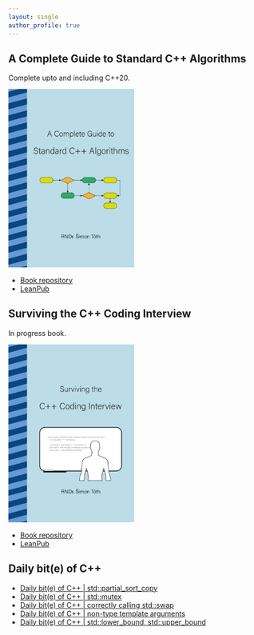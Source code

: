 ```yaml
---
layout: single
author_profile: true
---
```


## A Complete Guide to Standard C++ Algorithms

Complete upto and including C++20.

[<img src="assets/images/book_algorithms_cover.png" width="50%">](https://leanpub.com/cpp-algorithms-guide)

- [Book repository](https://github.com/HappyCerberus/book-cpp-algorithms)
- [LeanPub](https://leanpub.com/cpp-algorithms-guide)

## Surviving the C++ Coding Interview

In progress book.

[<img src="assets/images/book_coding_interview_cover.png" width="50%">](https://leanpub.com/cpp-coding-interview)

- [Book repository](https://leanpub.com/cpp-coding-interview)
- [LeanPub](https://leanpub.com/cpp-coding-interview)

## Daily bit(e) of C++

<ul>
<!-- SUBSTACK:START --><li><a href="https://medium.com/@simontoth/daily-bit-e-of-c-std-partial-sort-copy-b8dc1d4e2acf?source=rss-1e1de1006a93------2">Daily bit&lpar;e&rpar; of C++ | std::partial_sort_copy</a></li><li><a href="https://medium.com/@simontoth/daily-bit-e-of-c-std-mutex-3d627d823024?source=rss-1e1de1006a93------2">Daily bit&lpar;e&rpar; of C++ | std::mutex</a></li><li><a href="https://medium.com/@simontoth/daily-bit-e-of-c-correctly-calling-std-swap-000340b075d9?source=rss-1e1de1006a93------2">Daily bit&lpar;e&rpar; of C++ | correctly calling std::swap</a></li><li><a href="https://medium.com/@simontoth/daily-bit-e-of-c-non-type-template-arguments-8dc38494e83a?source=rss-1e1de1006a93------2">Daily bit&lpar;e&rpar; of C++ | non-type template arguments</a></li><li><a href="https://medium.com/@simontoth/daily-bit-e-of-c-std-lower-bound-std-upper-bound-098d7871dc0a?source=rss-1e1de1006a93------2">Daily bit&lpar;e&rpar; of C++ | std::lower_bound, std::upper_bound</a></li><!-- SUBSTACK:END -->
</ul>